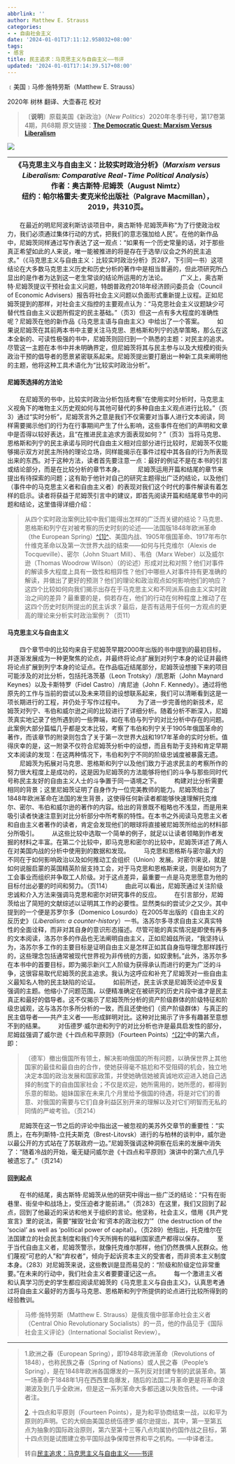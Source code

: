 ```yaml
---
abbrlink: ''
author: Matthew E. Strauss
categories:
- - 自由社会主义
date: '2024-01-01T17:11:12.958032+08:00'
tags:
- 感言
title: 民主追求：马克思主义与自由主义——书评
updated: '2024-01-01T17:14:39.517+08:00'
---
```

﹝美国﹞马修·施特劳斯（Matthew E. Strauss）

2020年
树林 翻译、大壶春花 校对

> 〔**说明**〕原载美国《新政治》（*New Politics*）2020年冬季刊号，第17卷第4期，共68期
> 原文链接：[**The Democratic Quest: Marxism Versus Liberalism**](https://newpol.org/review/the-democratic-quest-marxism-versus-liberalism/)

![](https://www.marxists.org/chinese/reference-books/matthew-e-strauss-2020.jpg)

| 《马克思主义与自由主义：比较实时政治分析》（*Marxism versus Liberalism: Comparative Real-Time Political Analysis*）<br/>作者：奥古斯特·尼姆茨（August Nimtz）<br/>纽约：帕尔格雷夫·麦克米伦出版社（Palgrave Macmillan），2019，共310页。 |
| -------------------------------------------------------------------------------------------------------------------------------------------------------------------------------------------------------------------------------------------- |

　　在最近的明尼阿波利斯访谈项目中，奥古斯特·尼姆茨声称“为了行使政治权力，我们必须通过集体行动的方式，把我们的意志强加给人民”。在他的新作品中，尼姆茨同样通过写作表达了这一观点：“如果有一个历史常量的话，对于那些真正希望如此的人来说，唯一能被推进的将是存在于选举/议会之外的民主追求。”（《马克思主义与自由主义：比较实时政治分析》页287，下引同一书）这项结论在大多数马克思主义历史和历史分析的著作中是相当普遍的，但此项研究所凸显出的是作者为达到这一老生常谈的结论所运用的方法论。
　　广义上，奥古斯特·尼姆茨提议干预社会主义问题，特朗普政府2018年经济顾问委员会（Council of Economic Advisers）报告将社会主义问题以负面形式重新提上议程。正如尼姆茨提到的那样，对社会主义指控的主要观点认为：“马克思社会主义议题缺少可替代性自由主义议题所假定的民主基础。”（页3）但这一点有多大程度的准确性呢？尼姆茨在他的新作品《马克思主语与自由主义》中给出了一个答案。
　　如果说尼姆茨在其前两本书中主要关注马克思、恩格斯和列宁的选举策略，那么在这本全新的、可读性极强的书中，尼姆茨则回归到一个熟悉的主题：对民主的追求。尽管这一主题在本书中并未明确界定，但尼姆茨将其与民主参与以及大规模的街头政治干预的倡导者的愿景紧密联系起来。尼姆茨提出要打磨出一种新工具来阐明他的主题，他将这种工具术语化为“比较实时政治分析”。

#### 尼姆茨选择的方法论

　　在尼姆茨的书中，比较实时政治分析包括考察“在使用实时分析时，马克思主义视角下的唯物主义历史观如何与其他可替代的多种自由主义观点进行比较。”（页3）通过“实时分析”，尼姆茨言外之意是我们不仅需要对当事人进行文本阅读，同样需要揭示他们的行为在行事期间产生了什么影响，这些事件在他们的声明和文章中是否得以较好表达，且“在推进民主追求方面表现如何？”（页3）当将马克思、恩格斯和列宁的民主承诺与同时代自由主义相对应部分进行比较时，尼姆茨不仅能够揭示双方对民主所持的理论立场，同样能揭示在事件过程中其各自的行为所表现出来的东西。对于这种方法，读者首先要注意一点：最好的例证不是在本书的引言或结论部分，而是在比较分析的章节本身。
　　尼姆茨运用开篇和结尾的章节来提出有待探索的问题；这有助于他针对自己的研究主题得出广泛的结论，以及他们（事件中的马克思主义者和自由主义者）的表现对我们这个时代的事件解读有着怎样的启示。读者将获益于尼姆茨引言中的建议，即首先阅读开篇和结尾章节中的问题和结论，这里值得详细介绍：

> 从四个实时政治案例比较中我们能得出怎样的广泛而关键的结论？马克思、恩格斯和列宁在对被考察的历史时刻的论述——法国版1848年欧洲革命（the European Spring）[^[1]^](https://www.marxists.org/chinese/reference-books/mia-chinese-matthew-e-strauss-2020.htm#_ftn1)、美国内战、1905年俄国革命、1917年布尔什维克革命以及第一次世界大战的结束——如何与托克维尔（Alexis de Tocqueville）、密尔（John Stuart Mill）、韦伯（Marx Weber）以及威尔逊（Thomas Woodrow Wilson）（的论述）形成对比和对照？他们对事件的解读多大程度上具有一致性和相异性？他们中哪些人对事件持有更准确的解读，并做出了更好的预测？他们的理论和政治观点如何影响他们的响应？这四个比较如何向我们揭示出存在于马克思主义和不同派系自由主义实时政治之间的差异？最重要的是，倘若存在，他们的行动在何种程度上推动了在这四个历史时刻所提出的民主诉求？最后，是否有适用于任何一方观点的更高的理论来分析实时政治案例？（页11）

#### 马克思主义与自由主义

　　四个章节中的比较均来自于尼姆茨早期2000年出版的书中提到的最初目标，并逐渐发展成为一种更聚焦的论点，并最终将论点扩展到对列宁本身的论证并最终将论点扩展到列宁本身的论证点。在作品临近结尾部分，尼姆茨设想接下来的项目可能涉及的对比分析，包括托洛茨基（Leon Trotsky）/凯恩斯（John Maynard Keynes）以及卡斯特罗（Fidel Castro）/肯尼迪（John F. Kennedy）。通过将他原先的工作与当前的尝试以及未来项目的设想联系起来，我们可以清晰看到这是一项长期进行的工程，并仍处于写作过程中。
　　为了进一步完善他的新技术，尼姆茨对列宁、韦伯和威尔逊之间的比较进行了详细分析。随着分析不断深入，尼姆茨真实地记录了他所遇到的一些弊端，如在韦伯与列宁的对比分析中存在的问题。此案例大部分篇幅几乎都是文本比较，考察了韦伯和列宁关于1905年俄国革命的著作，而该章节的附录则包含了关于第一次世界大战和1917年革命的实时分析。值得庆幸的是，这一附录不仅符合尼姆茨分析中的设想，而且有助于支持和肯定早期文本阅读的发现：在这两种情况下，韦伯和列宁不同的阶级忠诚度被暴露无遗。
　　尼姆茨为拓展对马克思、恩格斯和列宁以及他们致力于追求民主的考察所作的努力很大程度上是成功的，这是因为尼姆茨的方法能够将他们的斗争与那些同时代号称民主友好的自由主义人士的斗争置于同一语境之下。
　　构建对比分析需要相同的背景；这里尼姆茨证明了自身作为一位完美教师的能力。尼姆茨给出了1848年欧洲革命在法国的发生背景，这使得任何新读者都能够快速理解托克维尔、密尔、韦伯和威尔逊的著作的内容。给出的背景既不粗略也不浅显，而是用来吸引读者快速注意到对比分析部分中所考察的特性。在本书之外阅读马克思主义者和自由主义者著作的读者，肯定会发现他们的眼球将直接被尼姆茨所给出的材料部分所吸引。
　　从这些比较中选取一个简单的例子，就足以让读者领略到作者发掘的材料之丰富。在第二个比较中，即马克思和密尔的比较中，尼姆茨详述了两人在对美国内战的分析中使用到的数据和发现。
　　马克思和恩格斯与密尔最大的不同在于如何影响政治以及如何推动工会组织（Union）发展。对密尔来说，就是如何说服启蒙的英国精英阶层支持工会，对于马克思和恩格斯来说，则是如何为了工会事业而组织并争取工人阶级。对于这点差异，最重要一点是马克思愿意为他的目标付出必要的时间和努力。（页114）
　　由此可以看出，尼姆茨通过关注阶级忠诚和介入方法来强调马克思和密尔对研究事件的反应。
　　在引言部分，尼姆茨给出了简短的文献综述以证明其工作的必要性。显然类似的尝试少之又少。其中提到的一个便是苏罗尔多（Domenico Losurdo）在2005年出版的《自由主义的反历史》（*Liberalism: a counter-history*）一书。洛苏尔多寻求自由主义真实特性的全面诠释，而非对其自身的意识形态描述。尽管可能的真实情况是即使有再多的文本阅读，洛苏尔多的作品也无法阐明自由主义，正如尼姆兹所说，“我坚持认为，洛苏尔多工作的主要目标是证明自由主义是怎样正如其自身指导理念那样践行的，这些理念包括通常被现代世界视为非传统的方面，如奴隶制。”此外，洛苏尔多在本书中的首要目标，即为揭示新兴工人阶级为获得承认而进行的更为广泛的斗争，这很容易取代尼姆茨的民主追求。我认为这呼应和补充了尼姆茨对一些自由主义最知名人物的民主缺陷的论证。
　　如前所述，民主诉求是尼姆茨论述中反复强调的主题。他缩小了问题范围，以便精准确定在被研究的历史片段中谁才是民主真正和最好的倡导者。这不仅揭示了尼姆茨所分析的资产阶级群体的阶级特征和阶级忠诚观，这与洛苏尔多所分析的一致，而且还使他们（资产阶级群体）与真正的民主倡导者——共产主义者——形成鲜明对比。这种对比揭示了许多有趣甚至意想不到的结果。
　　对伍德罗·威尔逊和列宁的对比分析也许是最具启发性的部分，尼姆兹强调了威尔逊《十四点和平原则》（Fourteen Points）[^[2]^](https://www.marxists.org/chinese/reference-books/mia-chinese-matthew-e-strauss-2020.htm#_ftn2)中的第六点，即：

> （德军）撤出俄国所有领土，解决影响俄国的所有问题，以确保世界上其他国家的最佳和最自由的合作，使她获得毫不尴尬和不受阻碍的机会，独立地决定本国的政治发展和国家政策，并使她确信她被真诚地欢迎进入她自己选择的制度下的自由国家社会；不仅是欢迎，她所需用的，她所愿的，都得到乐意的帮助。姐妹国家在未来几个月里给予俄国的待遇，将是对它们的善意、对俄国的需要与它们自身利益区别开来的理解以及对它们明智而无私的同情的严峻考验。（页214）

　　尼姆茨在这一节之后的评论中指出这一被忽视的美苏外交章节的重要性：“实质上，在布列斯特-立托夫斯克（Brest-Litovsk）进行的与柏林的谈判中，威尔逊以最公开的方式站在了苏联政府一边。”尼姆茨强调这种洞察在后来的发展中消失了：“随着冷战的开始，毫无疑问威尔逊《十四点和平原则》演讲中的第六点几乎被遗忘了。”（页214）

#### 回到起点

　　在书的结尾，奥古斯特·尼姆茨从他的研究中得出一些广泛的结论：“只有在街巷里、街垒中和战场上，受压迫者才能前进。”（页283）在这里，我们又回到了起点，回到了他最近的采访和他关于组织的言论。他坚称，社会主义，借用《共产党宣言》里的说法，需要“摧毁‘社会’和‘资本的政治权力’”（the destruction of the ‘social’ as well as ‘political power of capital）。（页289）他指出，托克维尔在法国建立的社会民主制度和我们今天所拥有的福利国家遗产都得以保存。
　　至于当代自由主义者，尼姆茨警示，就像托克维尔那样，他们仍然畏惧人民群众。他们蔑视“可悲的人”和“弃权者”，倾向于起诉资本主义的受害者，而非资本主义制度本身。（283）对尼姆茨来说，这些教训是显而易见的：“阶级和阶级定位非常重要。”在未来的行动中，我们社会主义者要要谨记这一点。
　　每一个激进主义者和认真学习历史的学生都应阅读尼姆茨的《马克思主义与自由主义》，认真思考通过将自由主义最好的方面与马克思、恩格斯和列宁所提供的论点进行比较所得到的经验教训。

> 马修·施特劳斯（Matthew E. Strauss）是俄亥俄中部革命社会主义者（Central Ohio Revolutionary Socialists）的一员，他的作品见于《国际社会主义评论》（International Socialist Review）。

---

> 1.欧洲之春（European Spring），即1948年欧洲革命（Revolutions of 1848），也称民族之春（Spring of Nations）或人民之春（People’s Spring），是在1848年欧洲各国爆发的一系列反对封建专制的武装革命。第一场革命于1848年1月在西西里岛爆发，随后的法国二月革命更是将革命浪潮波及到几乎全欧洲，但是这一系列革命大多都迅速以失败告终。──中译者注。
>
> [2](https://www.marxists.org/chinese/reference-books/mia-chinese-matthew-e-strauss-2020.htm#_ftnref2). 十四点和平原则（Fourteen Points），是为和平协商结束一战，以和平为原则的声明。它的大纲由美国总统伍德罗·威尔逊提出，其中，第一至第五点为抽象的国际政治原则，第六至第十三等八点均属协约国作战之目标，第十四点则是试图建立弥平国际战争保障世界和平之机构。──中译者注。
>
> 转自[民主追求：马克思主义与自由主义——书评](https://www.marxists.org/chinese/reference-books/mia-chinese-matthew-e-strauss-2020.htm "中文马克思主义文库")
